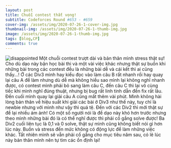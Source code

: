 ```yaml
---
layout: post
title: Chuỗi contest thất vọng!
subtitle: Codeforces Round #653 - #659
cover-img: /assets/img/2020-07-26-1-cover-img.jpg
thumbnail-img: /assets/img/2020-07-26-1-thumb-img.jpg
image: /assets/img/2020-07-26-1-thumb-img.jpg
tags: [blog,CP]
comments: true
---
```


![disappointed](/assert/img/2020-07-26-2-cf-standing.png)
Một chuỗi contest trượt dài và bản thân mình stress thật sự!
Cho dù dạo này bận học bài thi và một vài việc khác nhưng thật sự buồn khi những bài trong các contest đều là những bài dễ và cái kết thì ai cũng thấy...!
Ở các Div3 mình hay kiểu đọc vào làm câu B rất nhanh rồi hay quay lại câu A để làm nhưng dù dễ mà không hiểu sao mình lại không nghĩ nhanh được, có contest mình phải bỏ sang làm câu C, đến câu C thì lại vô cùng tiếc khi mình nghĩ đúng thuật, nhưng bị bug rất linh tinh dẫn đền fix rất lâu. Đến cuối mình quay lại giải câu A cũng mất thêm vài phút. Mình không hài lòng bản thân về hiệu suất khi giải các bài ở Div3 như thế này, tuy chỉ là newbie nhưng với mình như vậy thì quá tệ.
Đến với các Div2 thì mới thật sự để lại nhiều ám ảnh! Có một số người nói là đề dạo này khó hơn trước nhưng theo mình những bài đó là có thể nghĩ được thì phải cố gắng solve được! Ba Div2 cuối liên tục là 0,1 và 0 solve, thật sự mình cũng không biết nói gì hơn lúc này. Buồn và stress đến mức không có động lực để làm những việc khác. Tất nhiên mình sẽ vẫn phải cố gắng cho mục tiêu năm sau, có lẽ lúc này bản thân mình nên tự tìm các ổn định lại!
